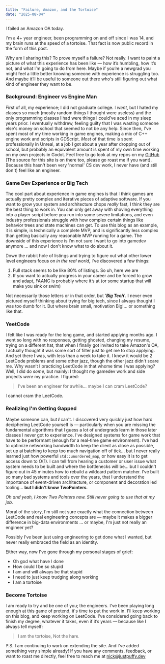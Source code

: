 ```yaml
---
title: "Failure, Amazon, and the Tortoise"
date: "2025-08-04"
---
```


I failed an Amazon OA today.

I'm a 4+ year engineer, been programming on and off since I was 14, and my brain runs at the speed of a tortoise. That fact is now public record in the form of this post.

Why am I sharing this? To prove myself a failure? Not really. I want to paint a picture of what this experience has been like — how it’s humbling, how it’s not, and what I’m going to do from here. Maybe if you’re a newgrad you might feel a little better knowing someone with experience is struggling too. And maybe it’ll be useful to someone out there who's still figuring out what kind of engineer they want to be.

### Background: Engineer vs Engine Man

First of all, my experience; I did not graduate college. I *went*, but I hated my classes so much (mostly random things I thought were useless) and the only programming classes I had were things I could’ve aced in my sleep years prior. I eventually withdrew, feeling guilty that I was wasting someone else's money on school that seemed to not be any help. Since then, I've spent most of my time working in game engines, making a mix of C++ engine work and scripts in GDScript. *Most* of that time is spent professionally in Unreal, at a job I got about a year after dropping out of school, but probably an equivalent amount is spent of my own time working on my own projects in Godot. Feel free to go look at my repos on my [GitHub][1] (The source for this site is on there too, please go roast me if you want). Because this hasn't been very 'normal' CS dev work, I never have (and still don't) feel like an engineer.

### Game Dev Experience or Big Tech

The cool part about experience in game engines is that I think games are actually pretty complex and iterative pieces of adaptive software. If you want to grow your system and architecture chops *really* fast, I think they are the best thing to work in. You can only get away with shoving everything into a player script before you run into some severe limitations, and even industry professionals struggle with how complex certain things like behavior trees and state machines can get. To use this blog as an example, it is simple, is technically a complete MVP, and is significantly less complex than getting basically any reasonable MVP running for a game. The downside of this experience is I’m not sure I want to go into gamedev anymore ... and now I don't know what to do about it.

Down the rabbit hole of listings and trying to figure out what other lower level engineers focus on *in the real world*, I've discovered a few things:

1. Full stack seems to be like 80% of listings. So uh, here we are
2. If you want to actually progress in your career and be forced to grow and adapt, FAANG is probably where it’s at (or some startup that will make you sink or swim)

Not necessarily those letters or in that order, but '***Big Tech***'. I never even pictured myself thinking about trying for big tech, since I always thought I was too dumb for it. But where brain small, motivation Big!... or something like that.

### YeetCode

I felt like I was ready for the long game, and started applying months ago. I went so long with no responses, getting ghosted, changing my resume, trying on a different hat, that when I finally got invited to take Amazon's OA, I actually thought it was some sort of filter just to get me to stop applying. And yet there I was, with less than a week to take it. I knew it would be 2 LeetCode problems and some other jazz, though the other jazz didn't scare me. Why wasn’t I practicing LeetCode in that whome time I was applying? Well, I did do *some*, but mainly: I thought my gamedev work and side projects *were* my practice. I figured:

> I've been an engineer for awhile... maybe I can cram LeetCode?

I cannot cram the LeetCode.

### Realizing I'm Getting Gapped

Maybe someone can, but ***I*** can't. I discovered very quickly just how hard deciphering LeetCode yourself is — particularly when you are missing the fundamental algorithms that I guess a lot of undergrads learn in those later classes I never got to experience. I've designed systems for game work that have to be performant (enough for a real-time game environment). I've had to optimize networking bandwidth to keep the client as close as possible, set up ai batching to keep too much navigation off of tick... but I never really learned just how powerful `std::unordered_map`, or how easy it is to get access down to O(1). I can tell from hearing a customer or user issue what system needs to be built and where the bottlenecks will be... but I couldn't figure out in 45 minutes how to rebuild a wildcard pattern matcher. I’ve built so many bad systems and tools over the years, that I understand the importance of event-driven architecture, or component and decoration led tooling... **but I didn’t know TwoPointers**.

*Oh and yeah, I know Two Pointers now. Still never going to use that at my job.*

Moral of the story, I'm still not sure exactly what the connection between LeetCode and real engineering concepts are — maybe it makes a bigger difference in big-data environments ... or maybe, I'm just not really an engineer yet?

Possibly I've been just using engineering to get done what I wanted, but never really embraced the field as an identity.

Either way, now I've gone through my personal stages of grief:

- Oh god what have I done
- How could I be so stupid
- I am and will always be that stupid
- I need to just keep trudging along working
- I am a tortoise

### Become Tortoise

I am ready to try and be one of you; the engineers. I've been playing long enough at this game of pretend, it's time to put the work in. I'll keep working on this blog, and keep working on LeetCode. I've considered going back to finish my degree, whatever it takes, even if it’s years — because like I always tell myself:

> I am the tortoise,
> Not the hare.

P.S. I am continuing to work on extending the site. And I've added something very simple already! If you have any comments, feedback, or want to roast me directly, feel free to reach me at [nick@justpuffy.dev](mailto:nick@justpuffy.dev)

[1]: https://github.com/Nick-Ham
